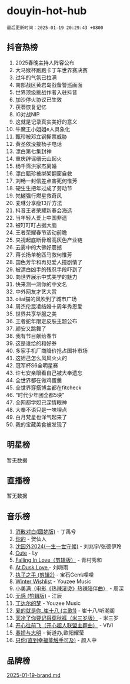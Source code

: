 # douyin-hot-hub

`最后更新时间：2025-01-19 20:29:43 +0800`

## 抖音热榜

1. 2025春晚主持人阵容公布
1. 大马猴杯跑跑卡丁车世界赛决赛
1. 过年的气氛已拉满
1. 南部战区黄岩岛战备警巡画面
1. 世界顶级挑战作者入驻抖音
1. 加沙停火协议已生效
1. 茯苓恢复记忆
1. IG对战NIP
1. 这就是记录真实美好的意义
1. 牛魔王小姐姐e人具象化
1. 甄珍被邓立钢撕票威胁
1. 黄圣依没接杨子电话
1. 漂白第七集封神
1. 重庆辟谣缙云山起火
1. 杨千霈洪家杰离婚
1. 漂白甄珍被绑架翻窗自救
1. 刘畅一封信差点害死何惟芳
1. 硬生生把年过成了劳动节
1. 梵樾强行燃星救奇风
1. 麦琳分享瘦13斤方法
1. 抖音王者荣耀新春会海选
1. 当年轻人爱上中国非遗
1. 被叮叮叮占据大脑
1. 王者荣耀春节活动前瞻
1. 央视起底断骨增高灰色产业链
1. 云雾中的大佛好震撼
1. 蒋长扬单枪匹马救何惟芳
1. 国色芳华和再见爱人撞剧情了
1. 被漂白凶手的残忍手段吓到了
1. 向世界展示中式美学的魅力
1. 快来测一测你的中文名
1. 中外网友才艺大赏
1. oiiai猫的风吹到了城市广场
1. 周杰伦昆凌结婚十周年秀恩爱
1. 世界共享华服之美
1. 王者蛇年限定皮肤主题公布
1. 颜安又跳舞了
1. 我有节目献给春节
1. 这是谁给的和好券
1. 多家手机厂商降价抢占国补市场
1. 这妲己怎么风风火火的
1. 冠军杯S6全明星赛
1. 许七安亲眼看自己被大奉遗忘
1. 全世界都在做鸡蛋羹
1. 全世界穿搭博主都在fitcheck
1. “时代少年团全都5块”
1. 全网都学妲己深情眼神
1. 大奉不语只是一味埋点
1. 白月梵星也洋气起来了
1. 我的宝藏美食被发现了

## 明星榜

暂无数据

## 直播榜

暂无数据

## 音乐榜

1. [消散对白(圆梦版)](https://sf5-hl-cdn-tos.douyinstatic.com/obj/tos-cn-ve-2774/og4jB5I5IizzoZVAAAzWgBMAsMDWoArfwBOiFs) - 丁禹兮
1. [你的](https://sf5-hl-cdn-tos.douyinstatic.com/obj/tos-cn-ve-2774/oYuIeKf42jB7sEV6B2upMdpYAgfrQWj0FeRegh) - 贺仙人
1. [沈园外2024(一生一世守候)](https://sf3-cdn-tos.douyinstatic.com/obj/tos-cn-ve-2774/oAIYMHGCmKaYKFDd6FZBf9AfMfx1eErAAEJAFH) - 刘兆宇/张德伊玲
1. [Cute](https://sf5-hl-cdn-tos.douyinstatic.com/obj/tos-cn-ve-2774/o4IbIzHWKAAB4wsS5qMBRiiAlEBGTpQRNfFvuo) - Ly
1. [Falling In Love（剪辑版）](https://sf5-hl-cdn-tos.douyinstatic.com/obj/tos-cn-ve-2774/o8ajpA8zzgBPahbBIO8AcKGBLJezFCRd1wfP9f) - 青村秀和
1. [ At Dusk  Love ](https://sf5-hl-cdn-tos.douyinstatic.com/obj/tos-cn-ve-2774/o8CrpCf5CaYgI4ZrtQgMQAFEfuGqNnRSDQAPBc) - 刘嗨雨
1. [执子之手 (剪辑2)](https://sf5-hl-cdn-tos.douyinstatic.com/obj/tos-cn-ve-2774/oUoZLQjCc31XzqsBnBQUNgeKtYPBcgbFDwtfcu) - 宝石Gem\哩哩
1. [Winter Wishlist](https://sf5-hl-cdn-tos.douyinstatic.com/obj/tos-cn-ve-2774/oIIgUOeamCFCVAzxN6MFRLIBlLGpUqQxeeHrLE) - Youzee Music
1. [小美满（电影《热辣滚烫》热辣陪伴曲）](https://sf5-hl-cdn-tos.douyinstatic.com/obj/tos-cn-ve-2774/o0GAn2lSgfZIDUgtevCGDQYnFg4CwnrBaxbTZL) - 周深
1. [无感 (剪辑版)](https://sf5-hl-cdn-tos.douyinstatic.com/obj/tos-cn-ve-2774/o0eIsUzJBDlQaQFC5OFlgbMEZC1TFYBftOBn6p) - 江辰
1. [丁达尔的梦](https://sf5-hl-cdn-tos.douyinstatic.com/obj/tos-cn-ve-2774/oMU3WirUZBVQkAC9ccG5P2IQirziZM2RTInUY) - Youzee Music
1. [爱的就是你_崔十八 (主歌1)](https://sf3-cdn-tos.douyinstatic.com/obj/tos-cn-ve-2774/oI5BO5DhFZ6UTcNCnZaOCBLtZ7WIMQGfgnXf5E) - 崔十八/听潮阁
1. [天冷了你要记得穿秋裤（米三岁版）](https://sf5-hl-cdn-tos.douyinstatic.com/obj/tos-cn-ve-2774/oQlIwVIDWiZ6BQilAorS7MA0AgCkQDvcZAdm1) - 米三岁
1. [开心往前飞（开心超人联盟主题曲）](https://sf5-hl-cdn-tos.douyinstatic.com/obj/tos-cn-ve-2774/9d8fb7c82cf1421fb93a9fe925275e0a) - VIVI
1. [春娇与志明](https://sf5-hl-cdn-tos.douyinstatic.com/obj/tos-cn-ve-2774/e530d8fceb7044b39707d7f9ff54add1) - 街道办,欧阳耀莹
1. [只你(直到幸福能触手可及)](https://sf5-hl-cdn-tos.douyinstatic.com/obj/tos-cn-ve-2774/o0lBkRDzFTeaVSUz3ZZSCBVtZ5DIMQGfgmEAuE) - 颜人中

## 品牌榜

[2025-01-19-brand.md](2025-01-19-brand.md)
